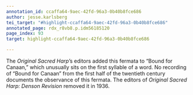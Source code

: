 ```yaml
---
annotation_id: ccaffa64-9aec-42fd-96a3-0b40b8fce686
author: jesse.karlsberg
tei_target: "#highlight-ccaffa64-9aec-42fd-96a3-0b40b8fce686"
annotated_page: rdx_r8vb8.p.idm56185120
page_index: 93
target: highlight-ccaffa64-9aec-42fd-96a3-0b40b8fce686

---
```

The *Original Sacred Harp*’s editors added this fermata to “Bound for Canaan,” which unusually sits on the first syllable of a word. No recording of “Bound for Canaan” from the first half of the twentieth century documents the observance of this fermata. The editors of *Original Sacred Harp: Denson Revision* removed it in 1936.